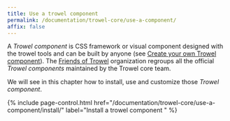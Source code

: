 ```yaml
---
title: Use a trowel component
permalink: /documentation/trowel-core/use-a-component/
affix: false
---
```

A *Trowel component* is CSS framework or visual component designed with the trowel tools and can be built by anyone (see [Create your own Trowel component](/documentation/trowel-core/create-a-component/)). The [Friends of Trowel](https://github.com/FriendsOfTrowel) organization regroups all the official *Trowel components* maintained by the Trowel core team.

We will see in this chapter how to install, use and customize those *Trowel component*.

{% include page-control.html href="/documentation/trowel-core/use-a-component/install/" label="Install a trowel component
" %}
